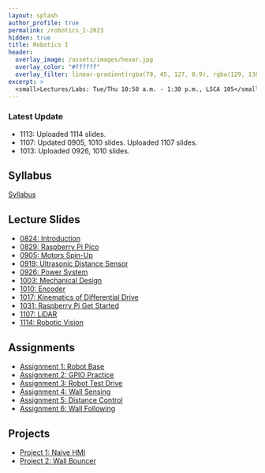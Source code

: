 ```yaml
---
layout: splash
author_profile: true
permalink: /robotics_1-2023
hidden: true
title: Robotics I
header:
  overlay_image: /assets/images/hexar.jpg
  overlay_color: "#ffffff"
  overlay_filter: linear-gradient(rgba(79, 45, 127, 0.9), rgba(129, 138, 143, 0.5))
excerpt: >
  <small>Lectures/Labs: Tue/Thu 10:50 a.m. - 1:30 p.m., LSCA 105</small>
---
```

### Latest Update
- 1113: Uploaded 1114 slides.
- 1107: Updated 0905, 1010 slides. Uploaded 1107 slides.
- 1013: Uploaded 0926, 1010 slides.


## Syllabus
[Syllabus](/_docs/robotics_1-2023/syllabus.pdf)

## Lecture Slides
- [0824: Introduction](/_docs/robotics_1-2023/0824/intro.pdf)
- [0829: Raspberry Pi Pico](/_docs/robotics_1-2023/0829/pico.pdf)
- [0905: Motors Spin-Up](/_docs/robotics_1-2023/0905/motor.pdf)
- [0919: Ultrasonic Distance Sensor](/_docs/robotics_1-2023/0919/ultrasonic.pdf)
- [0926: Power System](/_docs/robotics_1-2023/0926/power.pdf)
- [1003: Mechanical Design](/_docs/robotics_1-2023/1003/mechanics.pdf)
- [1010: Encoder](/_docs/robotics_1-2023/1010/encoder.pdf)
- [1017: Kinematics of Differential Drive](/_docs/robotics_1-2023/1017/kinematics.pdf)
- [1031: Raspberry Pi Get Started](/_docs/robotics_1-2023/1031/rpi.pdf)
- [1107: LiDAR](/_docs/robotics_1-2023/1107/lidar.pdf)
- [1114: Robotic Vision](/_docs/robotics_1-2023/1114/vision.pdf)

## Assignments
- [Assignment 1: Robot Base](https://classroom.github.com/a/4B43r4q1)
- [Assignment 2: GPIO Practice](https://classroom.github.com/a/T3QVv4CD)
- [Assignment 3: Robot Test Drive](https://classroom.github.com/a/Kh_HMFgw)
- [Assignment 4: Wall Sensing](https://classroom.github.com/a/Rd5sN4uC)
- [Assignment 5: Distance Control](https://classroom.github.com/a/vAs41PAP)
- [Assignment 6: Wall Following](https://classroom.github.com/a/0LxkqZrp)

## Projects
- [Project 1: Naive HMI](https://classroom.github.com/a/Ov8Qve2i)
- [Project 2: Wall Bouncer](https://classroom.github.com/a/uu6PHG7i)
